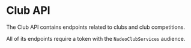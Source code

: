 # Club API
The Club API contains endpoints related to clubs and club competitions.

All of its endpoints require a token with the `NadeoClubServices` audience.
